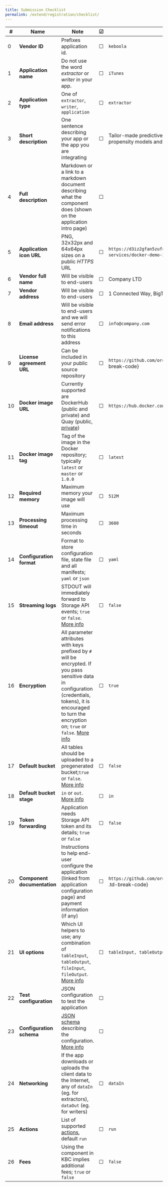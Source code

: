 ```yaml
---
title: Submission Checklist
permalink: /extend/registration/checklist/
---
```


| # | Name | Note | &#9745; | Example |
| --- | ----- | ---- | ---- | ---- |
| 0 | **Vendor ID** | Prefixes application id.  | &#9744; | `keboola` |
| 1 | **Application name** | Do not use the word *extractor* or *writer* in your app.  | &#9744; | `iTunes` |
| 2 | **Application type** | One of `extractor`, `writer`, `application` | &#9744; | `extractor` |
| 3 | **Short description** | One sentence describing your app or the app you are integrating | &#9744; | Tailor-made predictive models (recommendation engines, propensity models and many more) in R |
| 4 | **Full description** | Markdown or a link to a markdown document describing what the component does (shown on the application intro page)| &#9744; |  |
| 5 | **Application icon URL** | PNG, 32x32px and 64x64px sizes on a public *HTTPS* URL | &#9744; | `https://d3iz2gfan5zufq.cloudfront.net/images/cloud-services/docker-demo-32-1.png`{: .td-break-code} |
| 6 | **Vendor full name** | Will be visible to end-users | &#9744; | Company LTD |
| 7 | **Vendor address** |  Will be visible to end-users  | &#9744; | 1 Connected Way, BigTown, CS |
| 8 | **Email address** | Will be visible to end-users and we will send error notifications to this address | &#9744; | `info@company.com` |
| 9 | **License agreement URL** | Can be included in your public source repository | &#9744; | `https://github.com/org/reponame/master/blob/LICENSE.md`{: .td-break-code} |
| 10 | **Docker image URL** | Currently supported are DockerHub (public and private) and Quay (public, [private](/extend/registration/#using-a-private-repository)) | &#9744; | `https://hub.docker.com/r/keboola/docker-demo` |
| 11 | **Docker image tag** | Tag of the image in the Docker repository; typically `latest` or `master` or `1.0.0` | &#9744; | `latest` |
| 12 | **Required memory**  | Maximum memory your image will use | &#9744; | `512M` |
| 13 | **Processing timeout**  | Maximum processing time in seconds | &#9744; | `3600` |
| 14 | **Configuration format**  | Format to store configuration file, state file and all manifests; `yaml` or `json` | &#9744; | `yaml` |
| 15 | **Streaming logs**  | STDOUT will immediately forward to Storage API events; `true` or `false`. [More info](/extend/common-interface/environment/#standard-output-and-standard-error) | &#9744; | `false` |
| 16 | **Encryption** | All parameter attributes with keys prefixed by `#` will be encrypted. If you pass sensitive data in configuration (credentials, tokens), it is encouraged to turn the encryption on; `true` or `false`. [More info](/overview/encryption/#encrypting-data-with-api) | &#9744; | `true` |
| 17 | **Default bucket** | All tables should be uploaded to a pregenerated bucket;`true` or `false`. [More info](/extend/common-interface/folders/#default-bucket) | &#9744; | `false` |
| 18 | **Default bucket stage** | `in` or `out`. [More info](/extend/common-interface/folders/#default-bucket) | &#9744; | `in` |
| 19 | **Token forwarding** | Application needs Storage API token and its details; `true` or `false` | &#9744; | `false` |
| 20 | **Component documentation** | Instructions to help end-user configure the application (linked from application configuration page) and payment information (if any) | &#9744; | `https://github.com/org/reponame/master/blob/CONFIGURATION.md`{: .td-break-code} |
| 21 | **UI options** | Which UI helpers to use; any combination of `tableInput`, `tableOutput`, `fileInput`, `fileOutput`. [More info](/extend/registration/#ui-options) | &#9744; | `tableInput, tableOutput` |
| 22 | **Test configuration** | JSON configuration to test the application | &#9744; |  |
| 23 | **Configuration schema** | [JSON schema](http://json-schema.org/) describing the configuration. [More info](/extend/registration/configuration-schema/) | &#9744; |  |
| 24 | **Networking** | If the app downloads or uploads the client data to the Internet, any of `dataIn` (eg. for extractors), `dataOut` (eg. for writers) | &#9744; | `dataIn` |
| 25 | **Actions** | List of supported [actions](/extend/common-interface/actions/), default `run` | &#9744; | `run` |
| 26 | **Fees** | Using the component in KBC implies additional fees; `true` or `false` | &#9744; | `false` |
